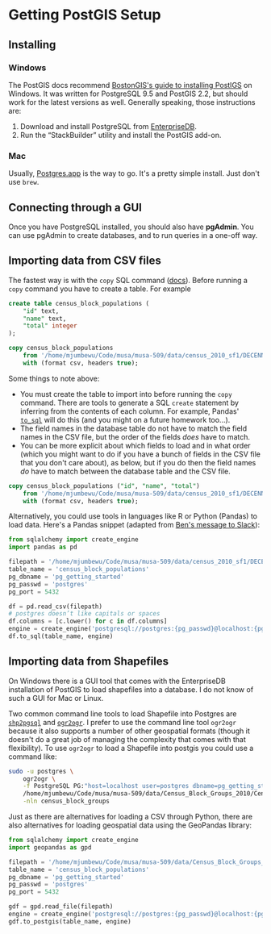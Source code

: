 # Getting PostGIS Setup

## Installing

### Windows

The PostGIS docs recommend [BostonGIS's guide to installing PostIGS](https://www.bostongis.com/PrinterFriendly.aspx?content_name=postgis_tut01#:~:text=Installing%20PostgreSQL%20with%20PostGIS%20Functionality) on Windows. It was written for PostgreSQL 9.5 and PostGIS 2.2, but should work for the latest versions as well. Generally speaking, those instructions are:

1. Download and install PostgreSQL from [EnterpriseDB](https://www.postgresql.org/download/windows/).
2. Run the “StackBuilder” utility and install the PostGIS add-on.

### Mac

Usually, [Postgres.app](https://postgresapp.com/) is the way to go. It's a pretty simple install. Just don't use `brew`.

## Connecting through a GUI

Once you have PostgreSQL installed, you should also have **pgAdmin**. You can use pgAdmin to create databases, and to run queries in a one-off way.

## Importing data from CSV files

The fastest way is with the `copy` SQL command ([docs](https://www.postgresql.org/docs/current/sql-copy.html)). Before running a `copy` command you have to create a table. For example

```sql
create table census_block_populations (
    "id" text,
    "name" text,
    "total" integer
);

copy census_block_populations
    from '/home/mjumbewu/Code/musa/musa-509/data/census_2010_sf1/DECENNIALSF12010.P1_data_with_overlays_2021-09-09T131935 (modified).csv'
    with (format csv, headers true);
```

Some things to note above:
* You must create the table to import into before running the `copy` command. There are tools to generate a SQL `create` statement by inferring from the contents of each column. For example, Pandas' [`to_sql`](https://pandas.pydata.org/pandas-docs/stable/reference/api/pandas.DataFrame.to_sql.html) will do this (and you might on a future homework too...).
* The field names in the database table do not have to match the field names in the CSV file, but the order of the fields _does_ have to match.
* You can be more explicit about which fields to load and in what order (which you might want to do if you have a bunch of fields in the CSV file that you don't care about), as below, but if you do then the field names _do_ have to match between the database table and the CSV file.

```sql
copy census_block_populations ("id", "name", "total")
    from '/home/mjumbewu/Code/musa/musa-509/data/census_2010_sf1/DECENNIALSF12010.P1_data_with_overlays_2021-09-09T131935 (modified).csv'
    with (format csv, headers true);
```

Alternatively, you could use tools in languages like R or Python (Pandas) to load data. Here's a Pandas snippet (adapted from [Ben's message to Slack](https://musa509610.slack.com/archives/C02CW5TGD7Y/p1633377338033500)):

```python
from sqlalchemy import create_engine
import pandas as pd

filepath = '/home/mjumbewu/Code/musa/musa-509/data/census_2010_sf1/DECENNIALSF12010.P1_data_with_overlays_2021-09-09T131935 (modified).csv'
table_name = 'census_block_populations'
pg_dbname = 'pg_getting_started'
pg_passwd = 'postgres'
pg_port = 5432

df = pd.read_csv(filepath)
# postgres doesn’t like capitals or spaces
df.columns = [c.lower() for c in df.columns]
engine = create_engine('postgresql://postgres:{pg_passwd}@localhost:{pg_port}/{pg_dbname}')
df.to_sql(table_name, engine)
```

## Importing data from Shapefiles

On Windows there is a GUI tool that comes with the EnterpriseDB installation of PostGIS to load shapefiles into a database. I do not know of such a GUI for Mac or Linux.

Two common command line tools to load Shapefile into Postgres are [`shp2pgsql`](https://postgis.net/docs/using_postgis_dbmanagement.html#shp2pgsql_usage) and [`ogr2ogr`](https://gdal.org/programs/ogr2ogr.html). I prefer to use the command line tool `ogr2ogr` because it also supports a number of other geospatial formats (though it doesn't do a great job of managing the complexity that comes with that flexibility). To use `ogr2ogr` to load a Shapefile into postgis you could use a command like:

```bash
sudo -u postgres \
    ogr2ogr \
    -f PostgreSQL PG:"host=localhost user=postgres dbname=pg_getting_started port=5432 password=postgres" \
    /home/mjumbewu/Code/musa/musa-509/data/Census_Block_Groups_2010/Census_Block_Groups_2010.shp \
    -nln census_block_groups
```

Just as there are alternatives for loading a CSV through Python, there are also alternatives for loading geospatial data using the GeoPandas library:

```python
from sqlalchemy import create_engine
import geopandas as gpd

filepath = '/home/mjumbewu/Code/musa/musa-509/data/Census_Block_Groups_2010-shp.zip!Census_Block_Groups_2010.shp'
table_name = 'census_block_populations'
pg_dbname = 'pg_getting_started'
pg_passwd = 'postgres'
pg_port = 5432

gdf = gpd.read_file(filepath)
engine = create_engine('postgresql://postgres:{pg_passwd}@localhost:{pg_port}/{pg_dbname}')
gdf.to_postgis(table_name, engine)
```
